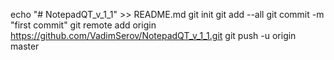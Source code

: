 echo "# NotepadQT_v_1_1" >> README.md
git init
git add --all
git commit -m "first commit"
git remote add origin https://github.com/VadimSerov/NotepadQT_v_1_1.git
git push -u origin master

